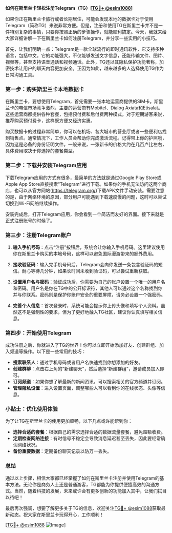 **如何在斯里兰卡轻松注册Telegram（TG）[[TG💪+ @esim1088](https://t.me/s/esim1088)]**

如果你正在斯里兰卡旅行或者长期居住，可能会发现本地的数据卡对于使用Telegram（简称TG）来说非常方便。但是，注册和使用TG在斯里兰卡并不是一件特别复杂的事情，只要你按照正确的步骤操作，就能顺利搞定。今天，我就来给大家详细讲解一下在斯里兰卡如何注册Telegram，并分享一些实用的小技巧。

首先，让我们明确一点：Telegram是一款全球流行的即时通讯软件，它支持多种语言，包括中文。它的功能强大，不仅能够发送文字信息，还能传输文件、图片、视频等，甚至支持语音通话和视频通话。此外，TG还以其隐私保护功能著称，加密技术让用户的聊天内容更加安全。正因为如此，越来越多的人选择使用TG作为日常沟通工具。

### **第一步：购买斯里兰卡本地数据卡**

在斯里兰卡，要想使用Telegram，首先需要一张本地运营商提供的SIM卡。斯里兰卡的电信市场竞争激烈，主要的运营商有Mobitel、Dialog Axiata和Etisalat。这些运营商都提供各种套餐，包括预付费和后付费两种模式。对于短期游客来说，推荐购买预付费卡，这样既方便又经济实惠。

购买数据卡的过程非常简单，你可以在机场、各大城市的营业厅或者一些便利店找到销售点。通常情况下，工作人员会帮助你完成激活流程。记得带上你的护照哦，因为这是必备的身份证明文件。一般来说，一张新卡的价格大约在几百卢比左右，具体费用取决于你选择的套餐类型。

### **第二步：下载并安装Telegram应用**

下载Telegram应用的方式有很多，最简单的方法就是通过Google Play Store或Apple App Store直接搜索“Telegram”进行下载。如果你的手机无法访问这两个商店，也可以从官方网站(https://telegram.org/)下载APK文件手动安装。需要注意的是，由于网络环境的原因，部分用户可能遇到下载速度慢的问题，这时可以尝试切换到Wi-Fi网络继续操作。

安装完成后，打开Telegram应用，你会看到一个简洁而友好的界面。接下来就是正式注册账号的时候了。

### **第三步：注册Telegram账户**

1. **输入手机号码**：点击“注册”按钮后，系统会让你输入手机号码。这里建议使用你在斯里兰卡购买的本地号码，这样可以避免国际漫游带来的额外费用。
   
2. **接收验证码**：输入完手机号码后，Telegram会向你发送一条包含验证码的短信。耐心等待几分钟，如果长时间未收到验证码，可以尝试重新获取。

3. **设置用户名与密码**：验证成功后，你需要为自己的账户设置一个唯一的用户名和密码。用户名是你在TG中的公开标识符，其他人可以通过这个名称找到你并与你联系。密码则是保护你账户安全的重要屏障，请务必设置一个强密码。

4. **完善个人信息**：首次登录时，系统可能会提示你上传头像和填写个人资料。虽然这不是强制性的要求，但为了更好地融入TG社区，建议你认真填写相关信息。

### **第四步：开始使用Telegram**

成功注册之后，你就进入了TG的世界！你可以立即开始添加好友、创建群组、加入频道等操作。以下是一些常用的技巧：

- **搜索联系人**：通过手机号码或者用户名快速找到你想添加的好友。
- **创建群聊**：点击右上角的“新建聊天”，然后选择“新建群组”，邀请成员加入即可。
- **订阅频道**：如果你想了解最新的新闻资讯，可以搜索相关的官方频道并订阅。
- **管理隐私设置**：进入设置页面，调整哪些人可以看到你的在线状态、头像等信息。

### **小贴士：优化使用体验**

为了让TG在斯里兰卡的使用更加顺畅，以下几点或许能帮到你：

- **选择合适的套餐**：根据自己的需求选择合适的数据流量套餐，避免超额收费。
- **定期检查网络连接**：有时信号不稳定会导致消息延迟甚至丢失，因此要经常确认网络状况。
- **备份重要数据**：定期备份聊天记录以防万一丢失。

### **总结**

通过以上步骤，相信大家都已经掌握了如何在斯里兰卡注册并使用Telegram的基本方法。无论你是商务人士还是普通游客，TG都能为你提供便捷高效的沟通方式。当然，随着科技的发展，未来或许会有更多创新的功能加入其中，让我们拭目以待吧！

最后再次强调，想要了解更多关于TG的信息，欢迎关注[TG💪+ @esim1088](https://t.me/s/esim1088)获取最新动态。祝大家在斯里兰卡玩得开心，工作顺利！

[[TG💪+ @esim1088](https://t.me/s/esim1088) ![Image](https://i.postimg.cc/4NQfJmqS/Snipaste-2025-05-13-00-14-12.png)]